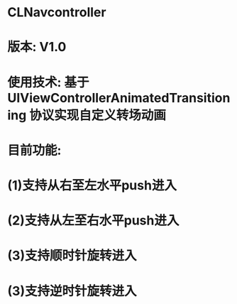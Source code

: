 # CLNavcontroller
# 版本: V1.0
# 使用技术: 基于UIViewControllerAnimatedTransitioning 协议实现自定义转场动画
# 目前功能:
#          (1)支持从右至左水平push进入
#          (2)支持从左至右水平push进入
#          (3)支持顺时针旋转进入
#          (3)支持逆时针旋转进入
